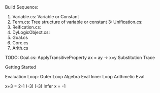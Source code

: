 ﻿Build Sequence:
1. Variable.cs: Variable or Constant
2. Term.cs: Tree structure of variable or constant
3: Unification.cs: 
4. Reification.cs: 
5. DyLogicObject.cs: 
6. Goal.cs
7. Core.cs
8. Arith.cs

TODO:
Goal.cs:  ApplyTransitiveProperty ax = ay -> x=y 
Substitution Trace

Getting Started

Evaluation Loop:
Outer Loop Algebra Eval
Inner Loop Arithmetic Eval



x+3 = 2-1
(-3)   (-3) 
Infer x = -1